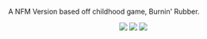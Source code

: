 A NFM Version based off childhood game, Burnin' Rubber.


<p align="center">
 <a href="https://discord.gg/vSJ4XV2Nxd" target"blank_"><img src="https://img.shields.io/discord/815419423564759040?color=%237289da&label=Invite&logo=discord&logoColor=%237289da&style=flat-square"></a>
  <a href="https://github.com/winstonwhirloo" target"blank_"><img src="https://img.shields.io/twitter/url?color=white&label=github&logo=github&style=for-the-badge&url=https%3A%2F%2Fgithub.com%2Fwinstonwhirloo"></a>
 <a href="https://twitter.com/antoniohatesyou" target"blank_"><img src="https://img.shields.io/twitter/url?color=%2300acee%20&label=twitter&logo=twitter&style=for-the-badge&url=https%3A%2F%2Fgithub.com%2Fwinstonwhirloo"></a>
